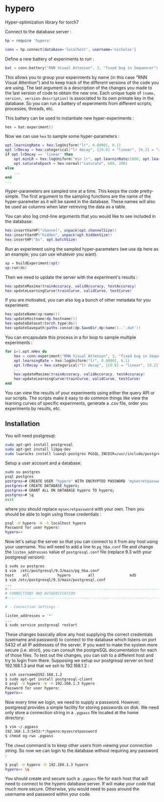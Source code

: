 # hypero
Hyper-optimization library for torch7

Connect to the database server :
```lua
hp = require 'hypero'

conn = hp.connect{database='localhost', username='nicholas'}
```

Define a new battery of experiments to run :
```lua
bat = conn:battery("RNN Visual Attenion", 3, "fixed bug in Sequencer")
```
This allows you to group your experiments by name (in this case "RNN Visual Attention") 
and to keep track of the different versions of the code you are using.
The last argument is a description of the changes you made to the last version of code to obtain the new one.
Each unique tuple of `(name, version, version-description)` is associated to its own primate key in the database.
So you can run a battery of experiments from different scripts, processes, threads, etc.

This battery can be used to instantiate new hyper-experiments :
```lua
hex = bat:experiment()
```

Now we can use `hex` to sample some hyper-parameters :
```lua
opt.learningRate = hex:logUniform("lr", 0.00001, 0.1)
opt.lrDecay = hex:categorical("lr decay", {[0.8] = "linear", [0.2] = "adaptive"})
if opt.lrDecay == 'linear' then
	opt.minLR = hex:logUniform("min lr", opt.learninRate/1000, opt.learningRate/10)
	opt.saturateEpoch = hex:normal("saturate", 600, 200)
else
	...
end
...
```
Hyper-parameters are sampled one at a time. This keeps the code pretty-simple. 
The first argument to the sampling functions are the name of the hyper-parameter 
as it will be saved in the database. These names will also be used as 
columns when later retreving the data as a table.

You can also log cmd-line arguments that you would like to see included in the database:
```lua
hex:insertVarHP("channel", unpack(opt.channelSize))
hex:insertVarHP("hidden", unpack(opt.hiddenSize))
hex:insertHP("bs", opt.batchSize)
```

Run an experiment using the sampled hyper-parameters (we use dp here as an example; you can use whatever you want).
```lua
xp = buildExperiment(opt)
xp:run(ds)
```

Then we need to update the server with the experiment's results :
```lua
hex:updateMaxima(trainAccuracy, validAccuracy, testAccuracy)
hex:updateLearningCurve(trainCurve, validCurve, testCurve)
```

If you are motivated, you can also log a bunch of other metadata for you experiment:
```lua
hex:updateName(xp:name())
hex:updateHostname(dp.hostname())
hex:updateDataset(torch.type(ds))
hex:updateSavepath(paths.concat(dp.SaveDir,dp:name()..'.dat'))
```

You can encapsulate this process in a for loop to sample multiple experiments :
```lua
for i=1,opt.nHex do
	hex = conn:experiment("RNN Visual Attenion", 3, "fixed bug in Sequencer")
	opt.learningRate = hex:logUniform("lr", 0.00001, 0.1)
	opt.lrDecay = hex:categorical("lr decay", {[0.8] = "linear", [0.2] = "adaptive"})
	...
	hex:updateMaxima(trainAccuracy, validAccuracy, testAccuracy)
	hex:updateLearningCurve(trainCurve, validCurve, testCurve)
end
```

You can view the results of your experiments using either the query API or our scripts.
The scripts make it easy to do common things like view the learning curves of specific experiments, 
generate a .csv file, order you experiments by results, etc.

## Installation 

You will need postgresql:
```bash
sudo apt-get install postgresql
sudo apt-get install libpq-dev
sudo luarocks install luasql-postgres PGSQL_INCDIR=/usr/include/postgresql
```

Setup a user account and a database:
```bash
sudo su postgres
psql postgres
postgres=# CREATE USER "hypero" WITH ENCRYPTED PASSWORD 'mysecretpassword';
postgres=# CREATE DATABASE hypero;
postgres=# GRANT ALL ON DATABASE hypero TO hypero;
postgres=# \q
exit
```
where you should replace `mysecretpassword` with your own. 
Then you should be able to login using those credentials :
```bash
psql -U hypero -W -h localhost hypero
Password for user hypero: 
hypero=>
```
Now let's setup the server so that you can connect to it from any host using your username.
You will need to add a line to `pg_hba.conf` file and change the `listen_addresses` value of 
`postgresql.conf` file (replace 9.3 with your postgresql version):
```bash
$ sudo su postgres
$ vim  /etc/postgresql/9.3/main/pg_hba.conf 
host    all             hypero        all                md5
$ vim /etc/postgresql/9.3/main/postgresql.conf
...
#------------------------------------------------------------------------------
# CONNECTIONS AND AUTHENTICATION
#------------------------------------------------------------------------------

# - Connection Settings -

listen_addresses = '*'
...
$ sudo service postgresql restart
```
These changes basically allow any host supplying the correct credentials (username and password) to 
connect to the database which listens on port 5432 of all IP addresses of the server.
If you want to make the system more secure (i.e. strict), 
you can consult the postgreSQL documentation for each of those files. 
To test out the changes, you can ssh to a different host and try to login from there. 
Supposing we setup our postgresql server on host 192.168.1.3 and that we ssh to 192.168.1.2 : 
```bash
$ ssh username@192.168.1.2
$ sudo apt-get install postgresql-client
$ psql -U hypero -W -h 192.168.1.3 hypero
Password for user hypero: 
hypero=>
```
Now every time we login, we need to supply a password. 
However, postgresql provides a simple facility for storing passwords on disk.
We need only store a connection string in a `.pgpass` file located at the home directory:
```bash
$ vim ~/.pgpass
192.168.1.3:5432:*:hypero:mysecretpassword
$ chmod og-rwx .pgpass
```
The `chmod` command is to keep other users from viewing your connection string.
So now we can login to the database without requiring any password :
```bash
$ psql -U hypero -h 192.168.1.3 hypero
hypero=> \q
```
You should create and secure such a `.pgpass` file for each host 
that will need to connect to the hypero database server. 
If will make your code that much more secure. Otherwise, you would 
need to pass around the username and password within your code.
